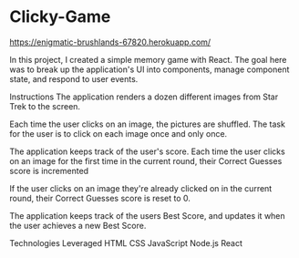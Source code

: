 # Clicky-Game


https://enigmatic-brushlands-67820.herokuapp.com/



 
In this project, I created a simple memory game with React. The goal here was to break up the application's UI into components, manage component state, and respond to user events.

Instructions
The application renders a dozen different images from Star Trek to the screen.

Each time the user clicks on an image, the pictures are shuffled. The task for the user is to click on each image once and only once.

The application keeps track of the user's score. Each time the user clicks on an image for the first time in the current round, their Correct Guesses score is incremented

If the user clicks on an image they're already clicked on in the current round, their Correct Guesses score is reset to 0.

The application keeps track of the users Best Score, and updates it when the user achieves a new Best Score.

Technologies Leveraged
HTML
CSS
JavaScript
Node.js
React
